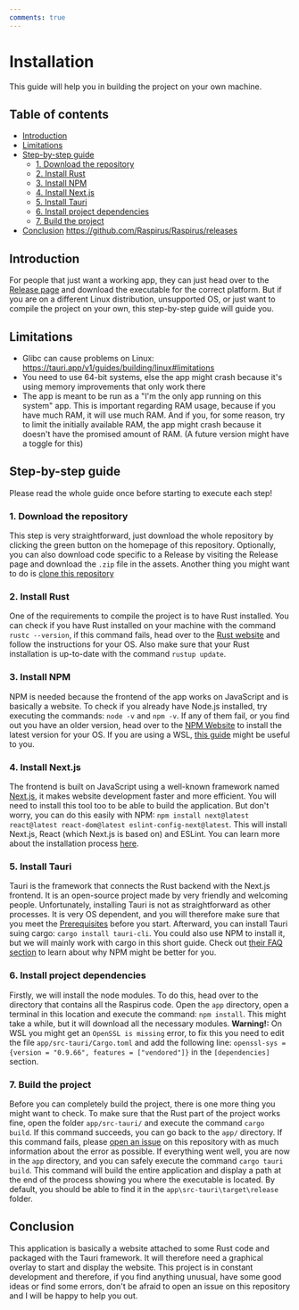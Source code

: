 ```yaml
---
comments: true
---
```


# Installation
This guide will help you in building the project on your own machine.

## Table of contents
- [Introduction](#introduction)
- [Limitations](#limitations)
- [Step-by-step guide](#step-by-step-guide)
  - [1. Download the repository](#1-download-the-repository)
  - [2. Install Rust](#2-install-rust)
  - [3. Install NPM](#3-install-npm)
  - [4. Install Next.js](#4-install-nextjs)
  - [5. Install Tauri](#5-install-tauri)
  - [6. Install project dependencies](#6-install-project-dependencies)
  - [7. Build the project](#7-build-the-project)
- [Conclusion](#conclusion)
https://github.com/Raspirus/Raspirus/releases
## Introduction
For people that just want a working app, they can just head over to the [Release page](https://github.com/Raspirus/Raspirus/releases/latest)
and download the executable for the correct platform. But if you are on a different Linux distribution, unsupported OS, or just want to
compile the project on your own, this step-by-step guide will guide you.

## Limitations
- Glibc can cause problems on Linux: https://tauri.app/v1/guides/building/linux#limitations
- You need to use 64-bit systems, else the app might crash because it's using memory improvements that only work there
- The app is meant to be run as a "I'm the only app running on this system" app. This is important regarding RAM usage,
because if you have much RAM, it will use much RAM. And if you, for some reason, try to limit the initially available RAM,
the app might crash because it doesn't have the promised amount of RAM. (A future version might have a toggle for this)

## Step-by-step guide
Please read the whole guide once before starting to execute each step!

### 1. Download the repository
This step is very straightforward, just download the whole repository by clicking the green button on the homepage of this repository.
Optionally, you can also download code specific to a Release by visiting the Release page and download the `.zip` file in the assets.
Another thing you might want to do is [clone this repository](https://docs.github.com/en/repositories/creating-and-managing-repositories/cloning-a-repository)

### 2. Install Rust
One of the requirements to compile the project is to have Rust installed. You can check if you have Rust installed on your machine with the command `rustc --version`,
if this command fails, head over to the [Rust website](https://www.rust-lang.org/tools/install) and follow the instructions for your OS.
Also make sure that your Rust installation is up-to-date with the command `rustup update`.

### 3. Install NPM
NPM is needed because the frontend of the app works on JavaScript and is basically a website. To check if you already have Node.js installed, try executing the commands: `node -v` and `npm -v`. If any of them fail, or you find out you have an older version, head over to the [NPM Website](https://docs.npmjs.com/cli/v7/configuring-npm/install) to install the latest version for your OS. If you are using a WSL, [this guide](https://learn.microsoft.com/en-us/windows/dev-environment/javascript/nodejs-on-wsl) might be useful to you.

### 4. Install Next.js
The frontend is built on JavaScript using a well-known framework named [Next.js](https://nextjs.org), it makes website development faster and more efficient. You will need to install this tool too to be able to build the application. But don't worry, you can do this easily with NPM: `npm install next@latest react@latest react-dom@latest eslint-config-next@latest`. This will install Next.js, React (which Next.js is based on) and ESLint. You can learn more about the installation process [here](https://beta.nextjs.org/docs/installation).

### 5. Install Tauri
Tauri is the framework that connects the Rust backend with the Next.js frontend. It is an open-source project made by very friendly and welcoming people. Unfortunately,
installing Tauri is not as straightforward as other processes. It is very OS dependent, and you will therefore make sure that you meet the [Prerequisites](https://tauri.app/v1/guides/getting-started/prerequisites) before you start. Afterward, you can install Tauri suing cargo: `cargo install tauri-cli`. You could also use NPM to install it, but we will mainly work with cargo in this short guide. Check out [their FAQ section](https://tauri.app/v1/guides/faq#node-or-cargo) to learn about why NPM might be better for you.

### 6. Install project dependencies
Firstly, we will install the node modules. To do this, head over to the directory that contains all the Raspirus code. Open the `app` directory, open a terminal in this location and execute the command: `npm install`. This might take a while, but it will download all the necessary modules.
**Warning!:** On WSL you might get an `OpenSSL is missing` error, to fix this you need to edit the file `app/src-tauri/Cargo.toml` and add the following line:
`openssl-sys = {version = "0.9.66", features = ["vendored"]}` in the `[dependencies]` section.

### 7. Build the project
Before you can completely build the project, there is one more thing you might want to check. To make sure that the Rust part of the project works fine, open the
folder `app/src-tauri/` and execute the command `cargo build`. If this command succeeds, you can go back to the `app/` directory. If this command fails, please [open an issue](https://github.com/Raspirus/Raspirus/issues/new) on this repository with as much information about the error as possible.
If everything went well, you are now in the `app` directory, and you can safely execute the command `cargo tauri build`. This command will build the entire application and display a path at the end of the process showing you where the executable is located. By default, you should be able to find it in the `app\src-tauri\target\release` folder.

## Conclusion
This application is basically a website attached to some Rust code and packaged with the Tauri framework. It will therefore need a graphical overlay to start and display the website. This project is in constant development and therefore, if you find anything unusual, have some good ideas or find some errors, don't be afraid to open an issue on this repository and I will be happy to help you out.
